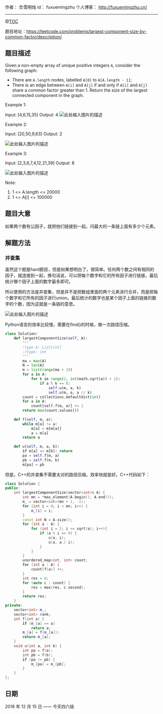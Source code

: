 
作者： 负雪明烛
id：	fuxuemingzhu
个人博客：	http://fuxuemingzhu.cn/

---
@[TOC](目录)


题目地址：https://leetcode.com/problems/largest-component-size-by-common-factor/description/


## 题目描述

Given a non-empty array of unique positive integers ``A``, consider the following graph:

- There are ``A.length`` nodes, labelled ``A[0]`` to ``A[A.length - 1]``;
- There is an edge between ``A[i]`` and ``A[j]`` if and only if ``A[i]`` and ``A[j]`` share a common factor greater than 1.
Return the size of the largest connected component in the graph.

 

Example 1:

Input: [4,6,15,35]
Output: 4
![此处输入图片的描述][1]


Example 2:

Input: [20,50,9,63]
Output: 2

![此处输入图片的描述][2]

Example 3:

Input: [2,3,6,7,4,12,21,39]
Output: 8

![此处输入图片的描述][3]

Note:

1. 1 <= A.length <= 20000
1. 1 <= A[i] <= 100000

## 题目大意

如果两个数有公因子，就把他们链接到一起。问最大的一条链上面有多少个元素。


## 解题方法

### 并查集


虽然这个题是hard题目，但是如果想明白了，很简单。任何两个数之间有相同的因子，就连接到一起，换句话说，可以把每个数字和它的所有因子进行链接，最后统计哪个因子上面的数字最多即可。

所以使用的方法是并查集，但是并不是把数组里面的两个元素进行合并，而是把每个数字和它所有的因子进行union。最后统计的数字也是某个因子上面的链接的数字的个数，因为这就是一条链的意思。

![此处输入图片的描述][4]

Python语言的效率比较慢，需要在find()的时候，做一次路径压缩。

```python
class Solution:
    def largestComponentSize(self, A):
        """
        :type A: List[int]
        :rtype: int
        """
        ma = max(A)
        N = len(A)
        m = list(range(ma + 1))
        for a in A:
            for k in range(2, int(math.sqrt(a)) + 1):
                if a % k == 0:
                    self.u(m, a, k)
                    self.u(m, a, a // k)
        count = collections.defaultdict(int)
        for a in A:
            count[self.f(m, a)] += 1
        return max(count.values())
        
    def f(self, m, a):
        while m[a] != a:
            m[a] = m[m[a]]
            a = m[a]
        return a
    
    def u(self, m, a, b):
        if m[a] == m[b]: return
        pa = self.f(m, a)
        pb = self.f(m, b)
        m[pa] = pb
```


但是，C++的并查集不需要太对的路径压缩。效率快就是好。C++代码如下：

```cpp
class Solution {
public:
    int largestComponentSize(vector<int>& A) {
        int mn = *max_element(A.begin(), A.end());
        m_ = vector<int>(mn + 1, -1);
        for (int i = 0; i < mn; i++) {
            m_[i] = i;
        }
        const int N = A.size();
        for (int a : A) {
            for (int i = 2; i <= sqrt(a); i++){
                if (a % i == 0) {
                    u(a, i);
                    u(a, a / i);
                }
            }
        }
        unordered_map<int, int> count;
        for (int a : A) {
            count[f(a)] ++;
        }
        int res = 0;
        for (auto c : count) {
            res = max(res, c.second);
        }
        return res;
    }
private:
    vector<int> m_;
    vector<int> rank;
    int f(int a) {
        if (m_[a] == a)
            return a;
        m_[a] = f(m_[a]);
        return m_[a];
    }
    void u(int a, int b) {
        int pa = f(a);
        int pb = f(b);
        if (pa != pb) {
            m_[pa] = m_[pb];
        }
    }
};
```


## 日期

2018 年 12 月 15 日 —— 今天四六级


  [1]: https://assets.leetcode.com/uploads/2018/12/01/ex1.png
  [2]: https://assets.leetcode.com/uploads/2018/12/01/ex2.png
  [3]: https://assets.leetcode.com/uploads/2018/12/01/ex3.png
  [4]: https://zxi.mytechroad.com/blog/wp-content/uploads/2018/12/952-ep232.png
